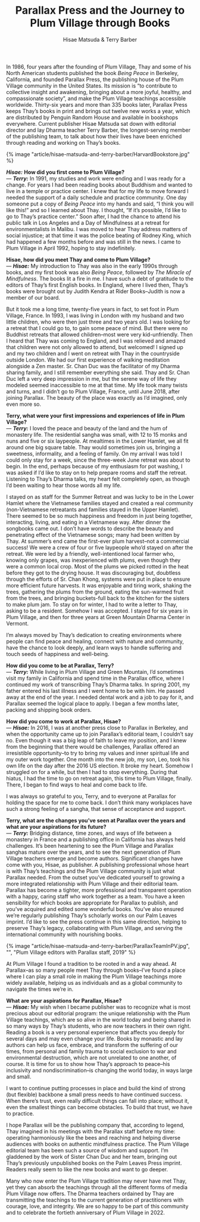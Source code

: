 ﻿---
title: Parallax Press and the Journey to Plum Village through Books
author: Hisae Matsuda & Terry Barber
---

<p class="editors-preface">In 1986, four years after the founding of Plum Village, Thay and some of his North American students published the book <i>Being Peace</i> in Berkeley, California, and founded Parallax Press, the publishing house of the Plum Village community in the United States. Its mission is “to contribute to collective insight and awakening, bringing about a more joyful, healthy, and compassionate society”, and make the Plum Village teachings accessible worldwide. Thirty-six years and more than 335 books later, Parallax Press keeps Thay’s books in print and brings out twelve new works a year, which are distributed by Penguin Random House and available in bookshops everywhere. Current publisher Hisae Matsuda sat down with editorial director and lay Dharma teacher Terry Barber, the longest-serving member of the publishing team, to talk about how their lives have been enriched through reading and working on Thay’s books.</p>

{% image "article/hisae-matsuda-and-terry-barber/HarvardBookstore.jpg" %}

***Hisae:*** **How did you first come to Plum Village?**  
— ***Terry:*** In 1991, my studies and work were ending and I was ready for a change. For years I had been reading books about Buddhism and wanted to live in a temple or practice center. I knew that for my life to move forward I needed the support of a daily schedule and practice community. One day someone put a copy of *Being Peace* into my hands and said, “I think you will like this!” and so I learned about Thay. I thought, “If it’s possible, I’d like to go to Thay’s practice center.” Soon after, I had the chance to attend his public talk in Los Angeles and a Day of Mindfulness at a retreat for environmentalists in Malibu. I was moved to hear Thay address matters of social injustice; at that time it was the police beating of Rodney King, which had happened a few months before and was still in the news. I came to Plum Village in April 1992, hoping to stay indefinitely.

**Hisae, how did you meet Thay and come to Plum Village?**  
— ***Hisae:*** My introduction to Thay was also in the early 1990s through books, and my first book was also *Being Peace*, followed by *The Miracle of Mindfulness*. The books lit a fire in me. I have such a debt of gratitude to the editors of Thay’s first English books. In England, where I lived then, Thay’s books were brought out by Judith Kendra at Rider Books–Judith is now a member of our board. 

But it took me a long time, twenty-five years in fact, to set foot in Plum Village, France. In 1993, I was living in London with my husband and two little children, who were then just three and two years old. I was looking for a retreat that I could go to, to gain some peace of mind. But there were no Buddhist retreats that allowed children–most were very kid-unfriendly. Then I heard that Thay was coming to England, and I was relieved and amazed that children were not only allowed to attend, but welcomed! I signed up and my two children and I went on retreat with Thay in the countryside outside London. We had our first experience of walking meditation alongside a Zen master. Sr. Chan Duc was the facilitator of my Dharma sharing family, and I still remember everything she said. Thay and Sr. Chan Duc left a very deep impression in me, but the serene way of life they modeled seemed inaccessible to me at that time. My life took many twists and turns, and I didn’t go to Plum Village, France, until June 2018, after joining Parallax. The beauty of the place was exactly as I’d imagined, only even more so.

**Terry, what were your first impressions and experiences of life in Plum Village?**  
— ***Terry:*** I loved the peace and beauty of the land and the hum of monastery life. The residential sangha was small, with 12 to 15 monks and nuns and five or six laypeople. At mealtimes in the Lower Hamlet, we all fit around one big square table. Thay would sometimes join us, bringing a sweetness, informality, and a feeling of family. On my arrival I was told I could only stay for a week, since the three-week June retreat was about to begin. In the end, perhaps because of my enthusiasm for pot washing, I was asked if I’d like to stay on to help prepare rooms and staff the retreat. Listening to Thay’s Dharma talks, my heart felt completely open, as though I’d been waiting to hear those words all my life. 

I stayed on as staff for the Summer Retreat and was lucky to be in the Lower Hamlet where the Vietnamese families stayed and created a real community (non-Vietnamese retreatants and families stayed in the Upper Hamlet). There seemed to be so much happiness and freedom in just being together, interacting, living, and eating in a Vietnamese way. After dinner the songbooks came out. I don’t have words to describe the beauty and penetrating effect of the Vietnamese songs; many had been written by Thay. At summer’s end came the first-ever plum harvest–not a commercial success! We were a crew of four or five laypeople who’d stayed on after the retreat. We were led by a friendly, well-intentioned local farmer who, knowing only grapes, was inexperienced with plums, even though they were a common local crop. Most of the plums we picked rotted in the heat before they got to the drying house. It was discouraging but, doubtless through the efforts of Sr. Chan Khong, systems were put in place to ensure more efficient future harvests. It was enjoyable and tiring work, shaking the trees, gathering the plums from the ground, eating the sun-warmed fruit from the trees, and bringing buckets-full back to the kitchen for the sisters to make plum jam. To stay on for winter, I had to write a letter to Thay, asking to be a resident. Somehow I was accepted. I stayed for six years in Plum Village, and then for three years at Green Mountain Dharma Center in Vermont. 

I’m always moved by Thay’s dedication to creating environments where people can find peace and healing, connect with nature and community, have the chance to look deeply, and learn ways to handle suffering and touch seeds of happiness and well-being.

**How did you come to be at Parallax, Terry?**  
— ***Terry:*** While living in Plum Village and Green Mountain, I’d sometimes visit my family in California and spend time in the Parallax office, where I continued my work of transcribing Thay’s Dharma talks. In spring 2001, my father entered his last illness and I went home to be with him. He passed away at the end of the year. I needed dental work and a job to pay for it, and Parallax seemed the logical place to apply. I began a few months later, packing and shipping book orders.

**How did you come to work at Parallax, Hisae?**  
— ***Hisae:*** In 2016, I was at another press close to Parallax in Berkeley, and when the opportunity came up to join Parallax’s editorial team, I couldn’t say no. Even though it was a big leap of faith to leave my position, and I knew from the beginning that there would be challenges, Parallax offered an irresistible opportunity–to try to bring my values and inner spiritual life and my outer work together. One month into the new job, my son, Leo, took his own life on the day after the 2016 US election. It broke my heart. Somehow I struggled on for a while, but then I had to stop everything. During that hiatus, I had the time to go on retreat again, this time to Plum Village, finally. There, I began to find ways to heal and come back to life.

I was always so grateful to you, Terry, and to everyone at Parallax for holding the space for me to come back. I don’t think many workplaces have such a strong feeling of a sangha, that sense of acceptance and support.

**Terry, what are the changes you’ve seen at Parallax over the years and what are your aspirations for its future?**  
— ***Terry:*** Bridging distance, time zones, and ways of life between a monastery in France and a publishing office in California has always held challenges. It’s been heartening to see the Plum Village and Parallax sanghas mature over the years, and to see the next generation of Plum Village teachers emerge and become authors. Significant changes have come with you, Hisae, as publisher. A publishing professional whose heart is with Thay’s teachings and the Plum Village community is just what Parallax needed. From the outset you’ve dedicated yourself to growing a more integrated relationship with Plum Village and their editorial team. Parallax has become a tighter, more professional and transparent operation with a happy, caring staff who work together as a team. You have a keen sensibility for which books are appropriate for Parallax to publish, and you’ve acquired and edited some wonderful books. You’ve also ensured we’re regularly publishing Thay’s scholarly works on our Palm Leaves imprint. I’d like to see the press continue in this same direction, helping to preserve Thay’s legacy, collaborating with Plum Village, and serving the international community with nourishing books. 

{% image "article/hisae-matsuda-and-terry-barber/ParallaxTeamInPV.jpg", "", "Plum Village editors with Parallax staff, 2019" %}

At Plum Village I found a tradition to be rooted in and a way ahead. At Parallax–as so many people meet Thay through books–I’ve found a place where I can play a small role in making the Plum Village teachings more widely available, helping us as individuals and as a global community to navigate the times we’re in.

**What are your aspirations for Parallax, Hisae?**  
— ***Hisae:*** My wish when I became publisher was to recognize what is most precious about our editorial program: the unique relationship with the Plum Village teachings, which are so alive in the world today and being shared in so many ways by Thay’s students, who are now teachers in their own right. Reading a book is a very personal experience that affects you deeply for several days and may even change your life. Books by monastic and lay authors can help us face, embrace, and transform the suffering of our times, from personal and family trauma to social exclusion to war and environmental destruction, which are not unrelated to one another, of course. It is time for us to show how Thay’s approach to peace–his inclusivity and nondiscrimination–is changing the world today, in ways large and small.

I want to continue putting processes in place and build the kind of strong (but flexible) backbone a small press needs to have continued success. When there’s trust, even really difficult things can fall into place; without it, even the smallest things can become obstacles. To build that trust, we have to practice. 

I hope Parallax will be the publishing company that, according to legend, Thay imagined in his meetings with the Parallax staff before my time: operating harmoniously like the bees and reaching and helping diverse audiences with books on authentic mindfulness practice. The Plum Village editorial team has been such a source of wisdom and support. I’m gladdened by the work of Sister Chan Duc and her team, bringing out Thay’s previously unpublished books on the Palm Leaves Press imprint. Readers really seem to like the new books and want to go deeper. 

Many who now enter the Plum Village tradition may never have met Thay, yet they can absorb the teachings through all the different forms of media Plum Village now offers. The Dharma teachers ordained by Thay are transmitting the teachings to the current generation of practitioners with courage, love, and integrity. We are so happy to be part of this community and to celebrate the fortieth anniversary of Plum Village in 2022.
